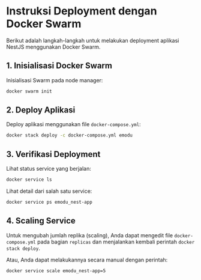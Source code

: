 # Instruksi Deployment dengan Docker Swarm

Berikut adalah langkah-langkah untuk melakukan deployment aplikasi NestJS menggunakan Docker Swarm.

## 1. Inisialisasi Docker Swarm

Inisialisasi Swarm pada node manager:

```bash
docker swarm init
```

## 2. Deploy Aplikasi

Deploy aplikasi menggunakan file `docker-compose.yml`:

```bash
docker stack deploy -c docker-compose.yml emodu
```

## 3. Verifikasi Deployment

Lihat status service yang berjalan:

```bash
docker service ls
```

Lihat detail dari salah satu service:

```bash
docker service ps emodu_nest-app
```

## 4. Scaling Service

Untuk mengubah jumlah replika (scaling), Anda dapat mengedit file `docker-compose.yml` pada bagian `replicas` dan menjalankan kembali perintah `docker stack deploy`.

Atau, Anda dapat melakukannya secara manual dengan perintah:

```bash
docker service scale emodu_nest-app=5
```

